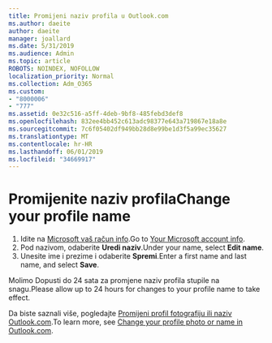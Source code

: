 ```yaml
---
title: Promijeni naziv profila u Outlook.com
ms.author: daeite
author: daeite
manager: joallard
ms.date: 5/31/2019
ms.audience: Admin
ms.topic: article
ROBOTS: NOINDEX, NOFOLLOW
localization_priority: Normal
ms.collection: Adm_O365
ms.custom:
- "8000006"
- "777"
ms.assetid: 0e32c516-a5ff-4deb-9bf8-485febd3def8
ms.openlocfilehash: 832ee4bb452c613adc98377e643a719867e18a8e
ms.sourcegitcommit: 7c6f05402df949bb28d8e99be1d3f5a99ec35627
ms.translationtype: MT
ms.contentlocale: hr-HR
ms.lasthandoff: 06/01/2019
ms.locfileid: "34669917"
---
```

# <a name="change-your-profile-name"></a><span data-ttu-id="eb3a0-102">Promijenite naziv profila</span><span class="sxs-lookup"><span data-stu-id="eb3a0-102">Change your profile name</span></span>

1. <span data-ttu-id="eb3a0-103">Idite na [Microsoft vaš račun info](https://go.microsoft.com/fwlink/p/?linkid=860841).</span><span class="sxs-lookup"><span data-stu-id="eb3a0-103">Go to [Your Microsoft account info](https://go.microsoft.com/fwlink/p/?linkid=860841).</span></span>
2. <span data-ttu-id="eb3a0-104">Pod nazivom, odaberite **Uredi naziv**.</span><span class="sxs-lookup"><span data-stu-id="eb3a0-104">Under your name, select **Edit name**.</span></span>
3. <span data-ttu-id="eb3a0-105">Unesite ime i prezime i odaberite **Spremi**.</span><span class="sxs-lookup"><span data-stu-id="eb3a0-105">Enter a first name and last name, and select **Save**.</span></span>

<span data-ttu-id="eb3a0-106">Molimo Dopusti do 24 sata za promjene naziv profila stupile na snagu.</span><span class="sxs-lookup"><span data-stu-id="eb3a0-106">Please allow up to 24 hours for changes to your profile name to take effect.</span></span>
  
<span data-ttu-id="eb3a0-107">Da biste saznali više, pogledajte [Promijeni profil fotografiju ili naziv Outlook.com](https://go.microsoft.com/fwlink/?linkid=873110).</span><span class="sxs-lookup"><span data-stu-id="eb3a0-107">To learn more, see [Change your profile photo or name in Outlook.com](https://go.microsoft.com/fwlink/?linkid=873110).</span></span>